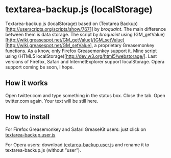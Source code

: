 textarea-backup.js (localStorage)
=================================

Textarea-backup.js (localStorage) based on (Textarea Backup)[http://userscripts.org/scripts/show/7671] by *broquaint*.
The main difference between them is data storage.
The script by *broquaint* using (GM_getValue)[http://wiki.greasespot.net/GM_getValue]/(GM_setValue)[http://wiki.greasespot.net/GM_setValue], a proprietary Greasemonkey functions.
As a know, only Firefox Greasemonkey support it.
Mine script using (HTML5 localStorage)[http://dev.w3.org/html5/webstorage/]. Last versions of Firefox, Safari and InternetExplorer support localStorage. Opera support coming be soon, I hope. 

How it works
------------
Open twitter.com and type something in the status box. Close the tab. Open twitter.com again. Your text will be still here.


How to install
--------------

For Firefox Greasemonkey and Safari GreaseKit users: just click on [textarea-backup.user.js](/NV/textarea-backup.js/raw/master/textarea-backup.user.js)

For Opera users: download [textarea-backup.user.js](/NV/textarea-backup.js/raw/master/textarea-backup.user.js) and rename it to textarea-backup.js (without “user”).